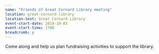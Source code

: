 ```yaml
---
name: "Friends of Great Cornard Library meeting"
location: great-cornard-library
location-text: Great Cornard Library
event-start-date: 2019-10-03
event-start-time: 1700
breadcrumb: y
---
```


Come along and help us plan fundraising activities to support the library.
